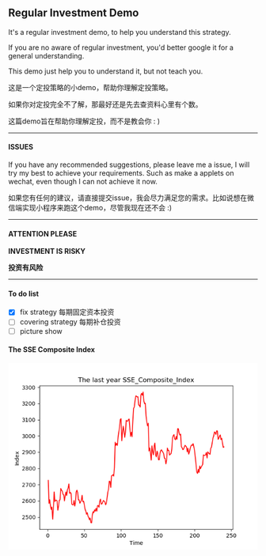 ## Regular Investment Demo

It's a regular investment demo, to help you understand this strategy.

If you are no aware of regular investment, you'd better google it for a general understanding.

This demo just help you to understand it, but not teach you.


这是一个定投策略的小demo，帮助你理解定投策略。

如果你对定投完全不了解，那最好还是先去查资料心里有个数。

这篇demo旨在帮助你理解定投，而不是教会你 : ) 

***

#### ISSUES

If you have any recommended suggestions, please leave me a issue, I will try my
best to achieve your requirements. Such as make a applets on wechat, even
though I can not achieve it now.


如果您有任何的建议，请直接提交issue，我会尽力满足您的需求。比如说想在微信端实现小程序来跑这个demo，尽管我现在还不会 :)

***

#### ATTENTION PLEASE

**INVESTMENT IS RISKY**

**投资有风险**

***

#### To do list

- [x] fix strategy 每期固定资本投资
- [ ] covering strategy 每期补仓投资
- [ ] picture show

#### The SSE Composite Index

![](pics/1.png)
